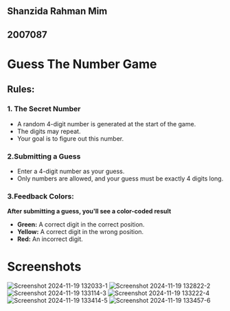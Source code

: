 ## Shanzida Rahman Mim
## 2007087
# Guess The Number Game
## Rules:
### 1. The Secret Number

- A random 4-digit number is generated at the start of the game.
- The digits may repeat.
- Your goal is to figure out this number.

### 2.Submitting a Guess

- Enter a 4-digit number as your guess.
- Only numbers are allowed, and your guess must be exactly 4 digits long.

### 3.Feedback Colors: 
**After submitting a guess, you'll see a color-coded result**

- **Green:** A correct digit in the correct position.
- **Yellow:** A correct digit in the wrong position.
- **Red:** An incorrect digit.
# Screenshots
![Screenshot 2024-11-19 132033-1](https://github.com/user-attachments/assets/1a4353d1-467f-4376-af41-c9610f6027f3)
![Screenshot 2024-11-19 132822-2](https://github.com/user-attachments/assets/90591a0f-a040-4550-8e21-7f3cff3de672)
![Screenshot 2024-11-19 133114-3](https://github.com/user-attachments/assets/6a9a01de-5fa3-4e38-befb-5052f405442b)
![Screenshot 2024-11-19 133222-4](https://github.com/user-attachments/assets/3716db87-844e-4652-8f01-fd01891f201a)
![Screenshot 2024-11-19 133414-5](https://github.com/user-attachments/assets/97dc65b2-afb4-47b2-bf4d-cf22c91046f2)
![Screenshot 2024-11-19 133457-6](https://github.com/user-attachments/assets/c12d1064-0e9a-40f5-a02f-4a80327e1d85)
